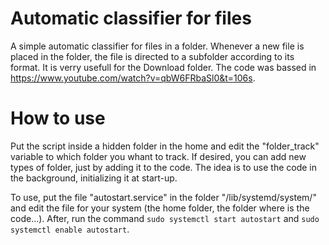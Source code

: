 # Automatic classifier for files
A simple automatic classifier for files in a folder. Whenever a new file is placed in the folder, the file is directed to a subfolder according to its format. It is verry usefull for the Download folder. The code was bassed in https://www.youtube.com/watch?v=qbW6FRbaSl0&t=106s.

# How to use
Put the script inside a hidden folder in the home and edit the "folder_track" variable to which folder you whant to track. If desired, you can add new types of folder, just by adding it to the code.
The idea is to use the code in the background, initializing it at start-up.

To use, put the file "autostart.service" in the folder "/lib/systemd/system/" and edit the file for your system (the home folder, the folder where is the code...). After, run the command `sudo systemctl start autostart` and `sudo systemctl enable autostart`. 

